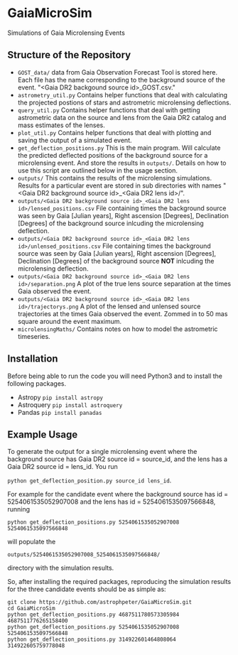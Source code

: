 # GaiaMicroSim
Simulations of Gaia Microlensing Events

## Structure of the Repository

* `GOST_data/` data from Gaia Observation Forecast Tool is stored here. Each file has the name corresponding to the background source of the event. "\<Gaia DR2 backgound source id\>_GOST.csv."
* `astrometry_util.py` Contains helper functions that deal with calculating the projected postions of stars and astrometric microlensing deflections.
* `query_util.py` Contains helper functions that deal with getting astrometric data on the source and lens from the Gaia DR2 catalog and mass estimates of the lenses.
* `plot_util.py` Contains helper functions that deal with plotting and saving the output of a simulated event.
* `get_deflection_positions.py` This is the main program. Will calculate the predicted deflected positions of the background source for a microlensing event. And store the results in `outputs/`. Details on how to use this script are outlined below in the usage section.
* `outputs/` This contains the results of the microlensing simulations. Results for a particular event are stored in sub directories with names "\<Gaia DR2 background source id\>_\<Gaia DR2 lens id\>/". 
* `outputs/<Gaia DR2 background source id>_<Gaia DR2 lens id>/lensed_positions.csv` File containing times the background source was seen by Gaia [Julian years], Right ascension [Degrees], Declination [Degrees] of the background source inlcuding the microlensing deflection.
* `outputs/<Gaia DR2 background source id>_<Gaia DR2 lens id>/unlensed_positions.csv` File containing times the background source was seen by Gaia [Julian years], Right ascension [Degrees], Declination [Degrees] of the background source **NOT** inlcuding the microlensing deflection.
* `outputs/<Gaia DR2 background source id>_<Gaia DR2 lens id>/separation.png` A plot of the true lens source separation at the times Gaia observed the event.
* `outputs/<Gaia DR2 background source id>_<Gaia DR2 lens id>/trajectorys.png` A plot of the lensed and unlensed source trajectories at the times Gaia observed the event. Zommed in to 50 mas square around the event maximum.
* `microlensingMaths/` Contains notes on how to model the astrometric timeseries.

## Installation

Before being able to run the code you will need Python3 and to install the following packages.

* Astropy `pip install astropy`
* Astroquery `pip install astroquery`
* Pandas `pip install panadas`


## Example Usage

To generate the output for a single microlensing event where the background source has Gaia DR2 source id = source_id, and the lens has a Gaia DR2 source id = lens_id. You run 

```python get_deflection_position.py source_id lens_id```.

For example for the candidate event where the background source has id = 5254061535052907008 and the lens has id = 5254061535097566848, running 

```python get_deflection_positions.py 5254061535052907008 5254061535097566848``` 

will populate the 

```outputs/5254061535052907008_5254061535097566848/``` 

directory with the simulation results.

So, after installing the required packages, reproducing the simulation results for the three candidate events should be as simple as:

```
git clone https://github.com/astrophpeter/GaiaMicroSim.git
cd GaiaMicroSim
python get_deflection_positions.py 4687511780573305984 4687511776265158400
python get_deflection_positions.py 5254061535052907008 5254061535097566848
python get_deflection_positions.py 314922601464808064 314922605759778048
``` 
